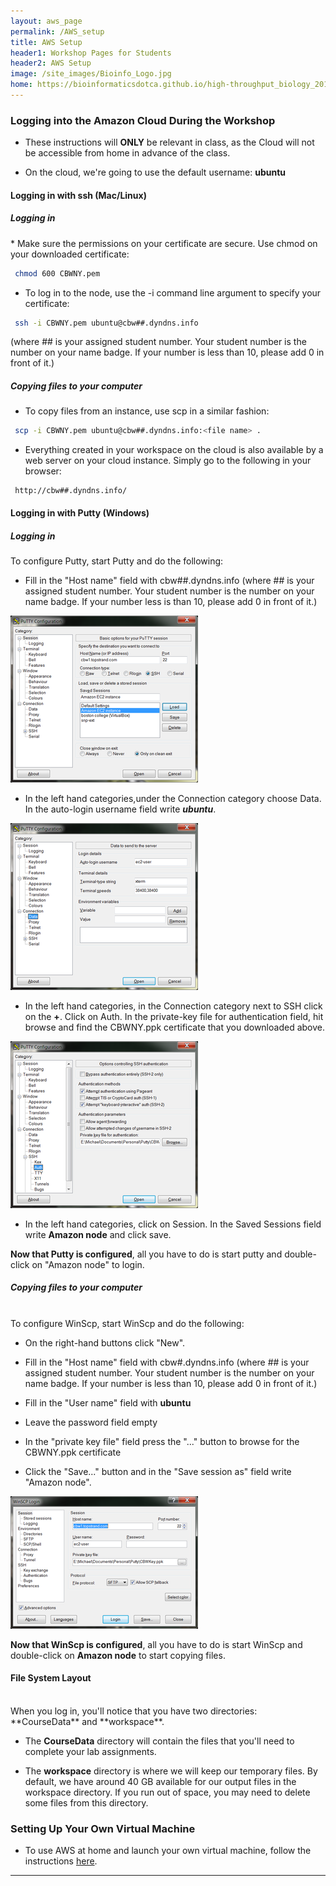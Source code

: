 ```yaml
---
layout: aws_page
permalink: /AWS_setup
title: AWS Setup
header1: Workshop Pages for Students
header2: AWS Setup
image: /site_images/Bioinfo_Logo.jpg
home: https://bioinformaticsdotca.github.io/high-throughput_biology_2017
---
```


### Logging into the Amazon Cloud During the Workshop  

* These instructions will **ONLY** be relevant in class, as the Cloud will not be accessible from home in advance of the class.
 
* On the cloud, we're going to use the default username: **ubuntu**
 

#### Logging in with ssh (Mac/Linux) <a id="maclinux"></a>
<p>
<h5> Logging in </h5>
</p>
* Make sure the permissions on your certificate are secure. Use chmod on your downloaded certificate:

```bash
 chmod 600 CBWNY.pem
```

* To log in to the node, use the -i command line argument to specify your certificate:

```bash
 ssh -i CBWNY.pem ubuntu@cbw##.dyndns.info
```

(where ## is your assigned student number. Your student number is the number on your name badge. If your number is less than 10, please add 0 in front of it.)


##### Copying files to your computer
* To copy files from an instance, use scp in a similar fashion:

```bash
 scp -i CBWNY.pem ubuntu@cbw##.dyndns.info:<file name> .
```

* Everything created in your workspace on the cloud is also available by a web server on your cloud instance.  Simply go to the following in your browser:

```
 http://cbw##.dyndns.info/
```

#### Logging in with Putty (Windows) <a id="windows"></a>
<p>
<h5> Logging in </h5>   
</p>
To configure Putty, start Putty and do the following:

* Fill in the "Host name" field with cbw##.dyndns.info (where ## is your assigned student number. Your student number is the number on your name badge. If your number less is than 10, please add 0 in front of it.)
 
<img src="https://github.com/bioinformaticsdotca/AWS_stuff/blob/master/Putty_Basic_Options.png?raw=true" alt="Basic Putty Options" class="center">

* In the left hand categories,under the Connection category choose Data.  In the auto-login username field write ***ubuntu***.

<img src="https://github.com/bioinformaticsdotca/AWS_stuff/blob/master/Putty_Data_Options.png?raw=true" alt="Putty Data Options" class="center"> 

* In the left hand categories, in the Connection category next to SSH click on the **+**. Click on Auth. In the private-key file for authentication field, hit browse and find the CBWNY.ppk certificate that you downloaded above.

<img src="https://github.com/bioinformaticsdotca/AWS_stuff/blob/master/Putty_Auth_Options.png?raw=true" alt="Putty Auth Options" class="center">

* In the left hand categories, click on Session.  In the Saved Sessions field write **Amazon node** and click save.

**Now that Putty is configured**, all you have to do is start putty and double-click on "Amazon node" to login.


##### Copying files to your computer
<br>
To configure WinScp, start WinScp and do the following:

* On the right-hand buttons click "New".

* Fill in the "Host name" field with cbw#.dyndns.info (where ## is your assigned student number. Your student number is the number on your name badge. If your number is less than 10, please add 0 in front of it.)

* Fill in the "User name" field with **ubuntu**

* Leave the password field empty

* In the "private key file" field press the "..." button to browse for the CBWNY.ppk certificate

* Click the "Save..." button and in the "Save session as" field write "Amazon node". 

<img src="https://github.com/bioinformaticsdotca/AWS_stuff/blob/master/WinSCP_Login_Options.png?raw=true" alt="WinSCP_Login_Options" class="center">

**Now that WinScp is configured**, all you have to do is start WinScp and double-click on **Amazon node** to start copying files.


#### File System Layout <a id="filesystem"></a>
<br>
When you log in, you'll notice that you have two directories: **CourseData** and **workspace**.

* The **CourseData** directory will contain the files that you'll need to complete your lab assignments.

* The **workspace** directory is where we will keep our temporary files. By default, we have around 40 GB available for our output files in the workspace directory. If you run out of space, you may need to delete some files from this directory.


### Setting Up Your Own Virtual Machine

* To use AWS at home and launch your own virtual machine, follow the instructions [here](https://aws.amazon.com/getting-started/tutorials/launch-a-virtual-machine/).  

***
